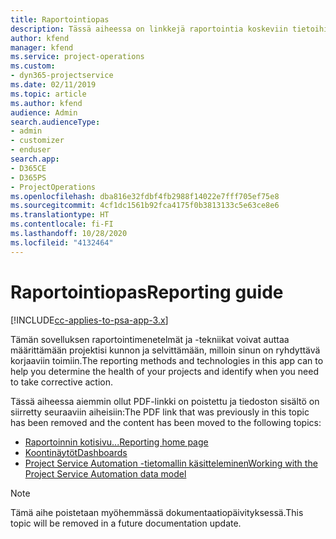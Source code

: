 ```yaml
---
title: Raportointiopas
description: Tässä aiheessa on linkkejä raportointia koskeviin tietoihin.
author: kfend
manager: kfend
ms.service: project-operations
ms.custom:
- dyn365-projectservice
ms.date: 02/11/2019
ms.topic: article
ms.author: kfend
audience: Admin
search.audienceType:
- admin
- customizer
- enduser
search.app:
- D365CE
- D365PS
- ProjectOperations
ms.openlocfilehash: dba816e32fdbf4fb2988f14022e7fff705ef75e8
ms.sourcegitcommit: 4cf1dc1561b92fca4175f0b3813133c5e63ce8e6
ms.translationtype: HT
ms.contentlocale: fi-FI
ms.lasthandoff: 10/28/2020
ms.locfileid: "4132464"
---
```

# <a name="reporting-guide"></a><span data-ttu-id="053cc-103">Raportointiopas</span><span class="sxs-lookup"><span data-stu-id="053cc-103">Reporting guide</span></span>

[!INCLUDE[cc-applies-to-psa-app-3.x](../../includes/cc-applies-to-psa-app-3x.md)]

<span data-ttu-id="053cc-104">Tämän sovelluksen raportointimenetelmät ja -tekniikat voivat auttaa määrittämään projektisi kunnon ja selvittämään, milloin sinun on ryhdyttävä korjaaviin toimiin.</span><span class="sxs-lookup"><span data-stu-id="053cc-104">The reporting methods and technologies in this app can to help you determine the health of your projects and identify when you need to take corrective action.</span></span> 

<span data-ttu-id="053cc-105">Tässä aiheessa aiemmin ollut PDF-linkki on poistettu ja tiedoston sisältö on siirretty seuraaviin aiheisiin:</span><span class="sxs-lookup"><span data-stu-id="053cc-105">The PDF link that was previously in this topic has been removed and the content has been moved to the following topics:</span></span>

- [<span data-ttu-id="053cc-106">Raportoinnin kotisivu...</span><span class="sxs-lookup"><span data-stu-id="053cc-106">Reporting home page</span></span>](../reports-reporting-dynamics-365-project-service.md)
- [<span data-ttu-id="053cc-107">Koontinäytöt</span><span class="sxs-lookup"><span data-stu-id="053cc-107">Dashboards</span></span>](../reports-dashboards.md)
- [<span data-ttu-id="053cc-108">Project Service Automation -tietomallin käsitteleminen</span><span class="sxs-lookup"><span data-stu-id="053cc-108">Working with the Project Service Automation data model</span></span>](../reports-working-project-service-data-model.md)

> [!NOTE]
> <span data-ttu-id="053cc-109">Tämä aihe poistetaan myöhemmässä dokumentaatiopäivityksessä.</span><span class="sxs-lookup"><span data-stu-id="053cc-109">This topic will be removed in a future documentation update.</span></span> 
